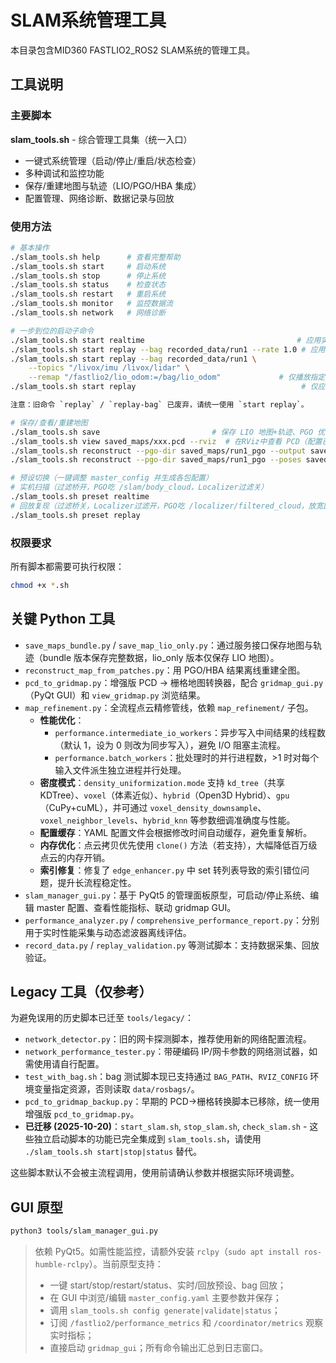 # SLAM系统管理工具

本目录包含MID360 FASTLIO2_ROS2 SLAM系统的管理工具。

## 工具说明

### 主要脚本

**slam_tools.sh** - 综合管理工具集（统一入口）
- 一键式系统管理（启动/停止/重启/状态检查）
- 多种调试和监控功能
- 保存/重建地图与轨迹（LIO/PGO/HBA 集成）
- 配置管理、网络诊断、数据记录与回放

### 使用方法

```bash
# 基本操作
./slam_tools.sh help      # 查看完整帮助
./slam_tools.sh start     # 启动系统
./slam_tools.sh stop      # 停止系统
./slam_tools.sh status    # 检查状态
./slam_tools.sh restart   # 重启系统
./slam_tools.sh monitor   # 监控数据流
./slam_tools.sh network   # 网络诊断

# 一步到位的启动子命令
./slam_tools.sh start realtime                                  # 应用实机预设并启动
./slam_tools.sh start replay --bag recorded_data/run1 --rate 1.0 # 应用回放预设并自动回放
./slam_tools.sh start replay --bag recorded_data/run1 \
    --topics "/livox/imu /livox/lidar" \
    --remap "/fastlio2/lio_odom:=/bag/lio_odom"             # 仅播放指定话题并避开冲突
./slam_tools.sh start replay                                     # 仅应用回放预设并启动（不自动播包）

注意：旧命令 `replay` / `replay-bag` 已废弃，请统一使用 `start replay`。

# 保存/查看/重建地图
./slam_tools.sh save                         # 保存 LIO 地图+轨迹、PGO 优化地图、HBA 轨迹
./slam_tools.sh view saved_maps/xxx.pcd --rviz  # 在RViz中查看 PCD（配置已预置 Saved Map 显示）
./slam_tools.sh reconstruct --pgo-dir saved_maps/run1_pgo --output saved_maps/run1_recon.pcd
./slam_tools.sh reconstruct --pgo-dir saved_maps/run1_pgo --poses saved_maps/run1_hba_poses.txt --output saved_maps/run1_final.pcd

# 预设切换（一键调整 master_config 并生成各包配置）
# 实机扫描（过滤桥开，PGO吃 /slam/body_cloud，Localizer过滤关）
./slam_tools.sh preset realtime
# 回放复现（过滤桥关，Localizer过滤开，PGO吃 /localizer/filtered_cloud，放宽回环参数）
./slam_tools.sh preset replay
```

### 权限要求

所有脚本都需要可执行权限：
```bash
chmod +x *.sh
```

## 关键 Python 工具

- `save_maps_bundle.py` / `save_map_lio_only.py`：通过服务接口保存地图与轨迹（bundle 版本保存完整数据，lio_only 版本仅保存 LIO 地图）。
- `reconstruct_map_from_patches.py`：用 PGO/HBA 结果离线重建全图。
- `pcd_to_gridmap.py`：增强版 PCD → 栅格地图转换器，配合 `gridmap_gui.py`（PyQt GUI）和 `view_gridmap.py` 浏览结果。
- `map_refinement.py`：全流程点云精修管线，依赖 `map_refinement/` 子包。
  - **性能优化**：
    - `performance.intermediate_io_workers`：异步写入中间结果的线程数（默认 1，设为 0 则改为同步写入），避免 I/O 阻塞主流程。
    - `performance.batch_workers`：批处理时的并行进程数，>1 时对每个输入文件派生独立进程并行处理。
  - **密度模式**：`density_uniformization.mode` 支持 `kd_tree`（共享KDTree）、`voxel`（体素近似）、`hybrid`（Open3D Hybrid）、`gpu`（CuPy+cuML），并可通过 `voxel_density_downsample`、`voxel_neighbor_levels`、`hybrid_knn` 等参数细调准确度与性能。
  - **配置缓存**：YAML 配置文件会根据修改时间自动缓存，避免重复解析。
  - **内存优化**：点云拷贝优先使用 `clone()` 方法（若支持），大幅降低百万级点云的内存开销。
  - **索引修复**：修复了 `edge_enhancer.py` 中 set 转列表导致的索引错位问题，提升长流程稳定性。
- `slam_manager_gui.py`：基于 PyQt5 的管理面板原型，可启动/停止系统、编辑 master 配置、查看性能指标、联动 gridmap GUI。
- `performance_analyzer.py` / `comprehensive_performance_report.py`：分别用于实时性能采集与动态滤波器离线评估。
- `record_data.py` / `replay_validation.py` 等测试脚本：支持数据采集、回放验证。

## Legacy 工具（仅参考）

为避免误用的历史脚本已迁至 `tools/legacy/`：

- `network_detector.py`：旧的网卡探测脚本，推荐使用新的网络配置流程。
- `network_performance_tester.py`：带硬编码 IP/网卡参数的网络测试器，如需使用请自行配置。
- `test_with_bag.sh`：bag 测试脚本现已支持通过 `BAG_PATH`、`RVIZ_CONFIG` 环境变量指定资源，否则读取 `data/rosbags/`。
- `pcd_to_gridmap_backup.py`：早期的 PCD→栅格转换脚本已移除，统一使用增强版 `pcd_to_gridmap.py`。
- **已迁移 (2025-10-20)**：`start_slam.sh`, `stop_slam.sh`, `check_slam.sh` - 这些独立启动脚本的功能已完全集成到 `slam_tools.sh`，请使用 `./slam_tools.sh start|stop|status` 替代。

这些脚本默认不会被主流程调用，使用前请确认参数并根据实际环境调整。

## GUI 原型

```bash
python3 tools/slam_manager_gui.py
```

> 依赖 PyQt5。如需性能监控，请额外安装 `rclpy`（`sudo apt install ros-humble-rclpy`）。当前原型支持：
> - 一键 start/stop/restart/status、实时/回放预设、bag 回放；
> - 在 GUI 中浏览/编辑 `master_config.yaml` 主要参数并保存；
> - 调用 `slam_tools.sh config generate|validate|status`；
> - 订阅 `/fastlio2/performance_metrics` 和 `/coordinator/metrics` 观察实时指标；
> - 直接启动 `gridmap_gui`；所有命令输出汇总到日志窗口。

